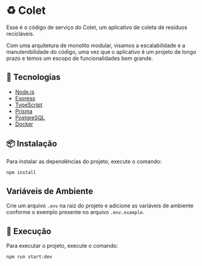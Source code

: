 # ♻️ Colet

Esse é o código de serviço do Colet, um aplicativo de coleta de resíduos recicláveis.

Com uma arquitetura de monolito modular, visamos a escalabilidade e a manutenibilidade do código, uma vez que o aplicativo é um projeto de longo prazo e temos um escopo de funcionalidades bem grande.

## 🚀 Tecnologias

- [Node.js](https://nodejs.org/en/)
- [Express](https://expressjs.com/)
- [TypeScript](https://www.typescriptlang.org/)
- [Prisma](https://www.prisma.io/)
- [PostgreSQL](https://www.postgresql.org/)
- [Docker](https://www.docker.com/)

## 📦 Instalação

Para instalar as dependências do projeto, execute o comando:

```bash
npm install
```

## Variáveis de Ambiente

Crie um arquivo `.env` na raiz do projeto e adicione as variáveis de ambiente conforme o exemplo presente no arquivo `.env.example`.

## 🚦 Execução

Para executar o projeto, execute o comando:

```bash
npm run start:dev
```